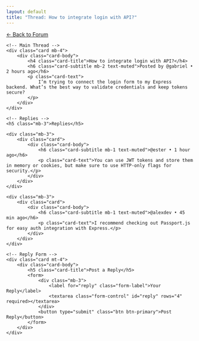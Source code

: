 ```yaml
---
layout: default
title: "Thread: How to integrate login with API?"
---
```


<div class="container py-4">
	<a href="/forum" class="btn btn-link mb-3">&larr; Back to Forum</a>

	<!-- Main Thread -->
	<div class="card mb-4">
		<div class="card-body">
			<h4 class="card-title">How to integrate login with API?</h4>
			<h6 class="card-subtitle mb-2 text-muted">Posted by @gabriel • 2 hours ago</h6>
			<p class="card-text">
				I’m trying to connect the login form to my Express backend. What’s the best way to validate credentials and keep tokens secure?
			</p>
		</div>
	</div>

	<!-- Replies -->
	<h5 class="mb-3">Replies</h5>

	<div class="mb-3">
		<div class="card">
			<div class="card-body">
				<h6 class="card-subtitle mb-1 text-muted">@ester • 1 hour ago</h6>
				<p class="card-text">You can use JWT tokens and store them in memory or cookies, but make sure to use HTTP-only flags for security.</p>
			</div>
		</div>
	</div>

	<div class="mb-3">
		<div class="card">
			<div class="card-body">
				<h6 class="card-subtitle mb-1 text-muted">@alexdev • 45 min ago</h6>
				<p class="card-text">I recommend checking out Passport.js for easy auth integration with Express.</p>
			</div>
		</div>
	</div>

	<!-- Reply Form -->
	<div class="card mt-4">
		<div class="card-body">
			<h5 class="card-title">Post a Reply</h5>
			<form>
				<div class="mb-3">
					<label for="reply" class="form-label">Your Reply</label>
					<textarea class="form-control" id="reply" rows="4" required></textarea>
				</div>
				<button type="submit" class="btn btn-primary">Post Reply</button>
			</form>
		</div>
	</div>
</div>